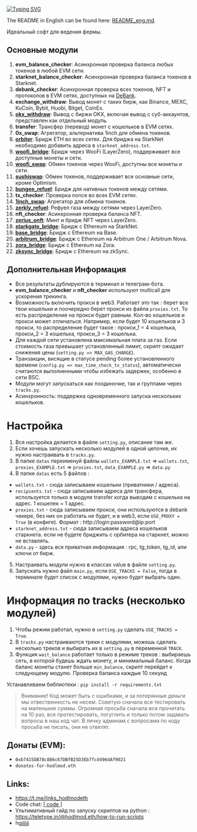[![Typing SVG](https://readme-typing-svg.herokuapp.com?color=%2336BCF7&lines=All-in-one+V2)](https://git.io/typing-svg)

The README in English can be found here: [README_eng.md](https://github.com/zaivanza/all-in-one-v2/blob/main/README_eng.md).

Идеальный софт для ведения фермы.

## Основные модули

1. **evm_balance_checker**: Асинхронная проверка баланса любых токенов в любой EVM сети.
2. **starknet_balance_checker**: Асинхронная проверка баланса токенов в Starknet.
3. **debank_checker**: Асинхронная проверка всех токенов, NFT и протоколов в EVM сетях, доступных на [DeBank](https://debank.com/).
4. **exchange_withdraw**: Вывод монет с таких бирж, как Binance, MEXC, KuCoin, Bybit, Huobi, Bitget, CoinEx.
5. **[okx_withdraw](https://www.okx.com/)**: Вывод с биржи OKX, включая вывод с суб-аккаунтов, представлен как отдельный модуль.
6. **transfer**: Трансфер (перевод) монет с кошельков в EVM сетях.
7. **0x_swap**: Агрегатор, альтернатива 1inch для обмена токенов.
8. **[orbiter](https://www.orbiter.finance/)**: Бридж ETH во всех сетях. Для бриджа на StarkNet необходимо добавить адреса в `starknet_address.txt`.
9. **[woofi_bridge](https://fi.woo.org/)**: Бридж через WooFi (LayerZero), поддерживает все доступные монеты и сети.
10. **[woofi_swap](https://fi.woo.org/)**: Обмен токенов через WooFi, доступны все монеты и сети.
11. **[sushiswap](https://www.sushi.com/swap)**: Обмен токенов, поддерживает все основные сети, кроме Optimism.
12. **[bungee_refuel](https://www.bungee.exchange/refuel)**: Бридж для нативных токенов между сетями.
13. **tx_checker**: Проверка nonce во всех EVM сетях.
14. **[1inch_swap](https://app.1inch.io/)**: Агрегатор для обмена токенов.
15. **[zerkly_refuel](https://zerius.io/)**: Рефуел газа между сетями через LayerZero.
16. **nft_checker**: Асинхронная проверка баланса NFT.
17. **[zerius_onft](https://zerius.io/)**: Минт и бридж NFT через LayerZero.
18. **[starkgate_bridge](https://starkgate.starknet.io/)**: Бридж с Ethereum на StarkNet.
19. **[base_bridge](https://bridge.base.org/deposit)**: Бридж с Ethereum на Base.
20. **[arbitrum_bridge](https://bridge.arbitrum.io/?l2ChainId=42161)**: Бридж с Ethereum на Arbitrum One / Arbitrum Nova.
21. **[zora_bridge](https://bridge.zora.energy/)**: Бридж с Ethereum на Zora.
22. **[zksync_bridge](https://portal.txsync.io/bridge/)**: Бридж с Ethereum на zkSync.

## Дополнительная Информация

- Все результаты дублируются в терминал и телеграм-бота.
- **evm_balance_checker** и **nft_checker** используют multicall для ускорения трекинга.
- Возможность включить прокси в web3. Работает это так : берет все твои кошельки и поочередно берет прокси из файла `proxies.txt`. То есть распределение на прокси будет равным. Кол-во кошельков и прокси может отличаться. Например, если будет 10 кошельков и 3 прокси, то распределение будет такое : прокси_1 = 4 кошелька, прокси_2 = 3 кошелька, прокси_3 = 3 кошелька.
- Для каждой сети установлена максимальная плата за газ. Если стоимость газа превышает установленный лимит, скрипт ожидает снижения цены (`setting.py => MAX_GAS_CHARGE`).
- Транзакции, висящие в статусе pending более установленного времени (`config.py => max_time_check_tx_status`), автоматически считаются выполненными чтобы избежать задержек, особенно в сети BSC.
- Модули могут запускаться как поодиночке, так и группами через `tracks.py`.
- Асинхронность: поддержка одновременного запуска нескольких кошельков.

# Настройка

1. Вся настройка делается в файле `setting.py`, описание там же. 
2. Если хочешь запускать несколько модулей в одной цепочке, их нужно настраивать в `tracks.py`.
3. В папке `datas` переименуй файлы `wallets_EXAMPLE.txt` => `wallets.txt`, `proxies_EXAMPLE.txt` => `proxies.txt`,  `data_EXAMPLE.py` => `data.py`
4. В папке `datas` есть 5 файлов :
- `wallets.txt` - сюда записываем кошельки (приватники / адреса).
- `recipients.txt` - сюда записываем адреса для трансфера, используется только в модуле transfer когда выводим с кошелька на адрес. 1 кошелек = 1 адрес.
- `proxies.txt` - сюда записываем прокси, они используются в debank чекере, без них он работать не будет, и в web3, если `USE_PROXY = True` (в конфиге). Формат : http://login:password@ip:port
- `starknet_address.txt` - сюда записываем адреса кошельков старкнета. если не будете бриджить с орбитера на старкнет, можно не вставлять.
- `data.py` - здесь вся приватная информация : rpc, tg_token, tg_id, апи ключи от бирж.
5. Настраивать модули нужно в классах value в файле `setting.py`.
6. Запускать нужно файл `main.py`, если `USE_TRACKS = False`, тогда в терминале будет список с модулями, нужно будет выбрать один.

# Информация по tracks (несколько модулей)

1. Чтобы режим работал, нужно в `setting.py` сделать `USE_TRACKS = True`.
2. В `tracks.py` настраиваются треки с модулями, можешь сделать несколько треков и выбирать их в `setting.py` в переменной `TRACK`.
3. Функция `wait_balance` работает только в режиме треков : выбираешь сеть, в которой будешь ждать монету, и минимальный баланс. Когда баланс монеты станет больше `min_balance`, скрипт перейдет к следующему модулю. Проверка баланса каждые 10 секунд

Устанавливаем библиотеки : `pip install -r requirements.txt`

> Внимание! Код может быть с ошибками, и за потерянные деньги мы отвественность не несем. Советую сначала все тестировать на маленькие суммы. Огромная просьба сначала все прочитать на 10 раз, все протестировать, погуглить и только потом задавать вопросы в наш код чат. В личку админам с вопросами по коду просьба не писать, они не ответят.

## Донаты (EVM): 
- `0xb7415DB78c886c67DBfB25D3Eb7fcd496dAf9021`
- `donates-for-hodlmod.eth`

## Links:
- https://t.me/links_hodlmodeth
- Code chat: [[ code ]](https://t.me/code_hodlmodeth)
- Ультимативный гайд по запуску скриптов на python : https://teletype.in/@hodlmod.eth/how-to-run-scripts
- hgjjjjjj
